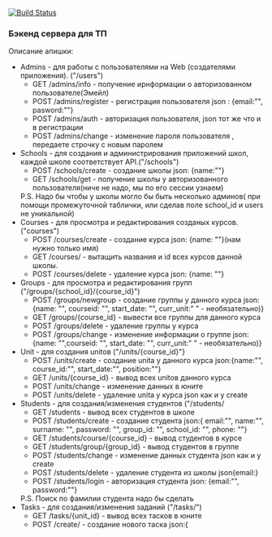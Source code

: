 [![Build Status](https://travis-ci.org/supreme2302/TPBack.svg?branch=master)](https://travis-ci.org/supreme2302/TPBack)

<h3>Бэкенд сервера для ТП</h3>

Описание апишки:
<ul>
    <li> Admins - для работы с пользователями на Web (создателями приложения). ("/users")
    <ul>
        <li>GET /admins/info - получение ирнформации о авторизованном пользователе(Эмейл)
        <li>POST /admins/register - регистрация пользователя json : {email:"", pasword:""}
        <li>POST /admins/auth - авторизация пользователя, json тот же что и в регистрации
        <li>POST /admins/change -  изменение пароля пользователя , передаете строчку с новым паролем
    </ul>
    <li> Schools - для создания и администрирования приложений школ, каждой школе соответствует API.("/schools")
    <ul>
        <li>POST /schools/create - создание школы json: {name:""}
        <li>GET /schools/get - получение школы у авторизованного пользователя(ниче не надо, мы по его сессии узнаем) 
    </ul>
    P.S. Надо бы чтобы у школы могло бы быть несколько админов( при помощи промежуточной таблички, или сделав поле school_id и users не уникальной)
    <li> Courses - для просмотра и редактирования созданых курсов.("courses")
    <ul>
        <li>POST /courses/create - создание курса json: {name: ""}(нам нужно только имя)
        <li>GET /courses/ - вытащить названия и id всех курсов данной школы.
        <li>POST /courses/delete - удаление курса json: {name: ""}
    </ul>   
    <li> Groups - для просмотра и редактирования групп ("/groups/{school_id}/{course_id}")  
    <ul>
        <li>POST /groups/newgroup - создание группы у данного курса json: {name: "", courseid: "", start_date: "", curr_unit:" " - необязательно)} 
        <li>GET /groups/{course_id} - вывести все группы для данного курса
        <li>POST /groups/delete - удаление группы у курса
        <li>POST /groups/change - изменение информации о группе json: {name: "",courseid: "", start_date: "", curr_unit:" " - необязательно)}
    </ul>
    <li> Unit - для создания unitов ("/units/{course_id}"}
    <ul>
        <li>POST /units/create - создание unita у данного курса json:{name:"", course_id:"", start_date:"", position:""}
        <li>GET /units/{course_id} - вывод всех unitов данного курса                      
        <li>POST /units/change - изменение данных в юните
        <li>POST /units/delete - удаление unita у курса json как и у create
    </ul>
    <li> Students - для создания/изменения студентов ("/students/
    <ul>
        <li>GET /students - вывод всех студентов в школе
        <li>POST /students/create - создание студента json:{ email:"", name:"", surname: "", password: "", group_id: "", school_id: "", phone: ""}
        <li>GET /students/course/{course_id} - вывод студентов в курсе
        <li>GET /students/group/{group_id} - вывод студентов в группе
        <li>POST /students/change - изменение данных студента json как и у create
        <li>POST /students/delete - удаление студента из школы  json{email:} 
        <li>POST /students/login - авторизация студента json: {email:"", password:""}
    </ul>
    P.S. Поиск по фамилии студента надо бы сделать
    <li> Tasks - для создания/изменения заданий ("/tasks/")
    <ul>
        <li>GET /tasks/{unit_id} - вывод всех тасков в юните
        <li>POST /create/ - создание нового таска json:{
    </ul>
</ul>
